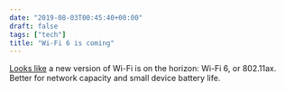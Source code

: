 ```yaml
---
date: "2019-08-03T00:45:40+00:00"
draft: false
tags: ["tech"]
title: "Wi-Fi 6 is coming"
---
```

[Looks like](https://9to5mac.com/guides/wi-fi-6/) a new version of Wi-Fi is on the horizon: Wi-Fi 6, or 802.11ax. Better for network capacity and small device battery life.
